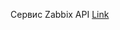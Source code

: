 Сервис Zabbix API
<a href="https://wikival.bmstu.ru/doku.php?id=%D1%81%D0%B5%D1%80%D0%B2%D0%B8%D1%81_zabbix#%D0%B0%D1%83%D1%82%D0%B5%D0%BD%D1%82%D0%B8%D1%84%D0%B8%D0%BA%D0%B0%D1%86%D0%B8%D1%8F" target="_blank">Link</a>
